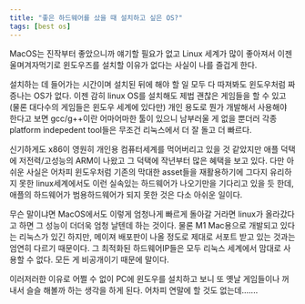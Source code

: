 ```yaml
---
title: "좋은 하드웨어를 샀을 때 설치하고 싶은 OS?"
tags: [best os]
---
```


MacOS는 진작부터 좋았으니까 얘기할 필요가 없고 Linux 세계가 많이 좋아져서 이젠 울며겨자먹기로 윈도우즈를 설치할 이유가 없다는 사실이 나를 즐겁게 한다.

설치하는 데 들어가는 시간이며 설치된 뒤에 해야 할 일 모두 다 따져봐도 윈도우처럼 짜증나는 OS가 없다. 이젠 감히 linux OS를 설치해도 제법 괜찮은 게임들을 할 수 있고 (물론 대다수의 게임들은 윈도우 세계에 있다만) 개인 용도로 뭔가 개발해서 사용해야 한다고 보면 gcc/g++이란 어마어마한 툴이 있으니 남부러울 게 없을 뿐더러 각종 platform indepedent tool들은 무조건 리눅스에서 더 잘 돌고 더 빠르다.

신기하게도 x86이 영원히 개인용 컴퓨터세계를 먹어버리고 있을 것 같았지만 애플 덕택에 저전력/고성능의 ARM이 나왔고 그 덕택에 작년부터 많은 혜택을 보고 있다. 다만 아쉬운 사실은 어차피 윈도우처럼 기존의 막대한 asset들을 재활용하기에 그다지 유리하지 못한 linux세계에서도 이런 실속있는 하드웨어가 나오기만을 기다리고 있을 듯 한데, 애플의 하드웨어가 범용하드웨어가 되지 못한 것은 다소 아쉬운 일이다.

무슨 말이냐면 MacOS에서도 이렇게 엄청나게 빠르게 돌아갈 거라면 linux가 올라갔다고 하면 그 성능이 더더욱 엄청 날텐데 하는 것이다. 물론 M1 Mac용으로 개발되고 있다는 리눅스가 있긴 하지만, 메이져 배포판이 나올 정도로 제대로 서포트 받고 있는 것과는 엄연히 다르기 때문이다. 그 최적화된 하드웨어IP들은 모두 리눅스 세계에서 맘대로 사용할 수 없다. 모든 게 비공개이기 때문에 말이다.

이러저러한 이유로 어쩔 수 없이 PC에 윈도우를 설치하고 보니 또 옛날 게임들이나 꺼내서 슬슬 해볼까 하는 생각을 하게 된다. 어차피 연말에 할 것도 없는데.......